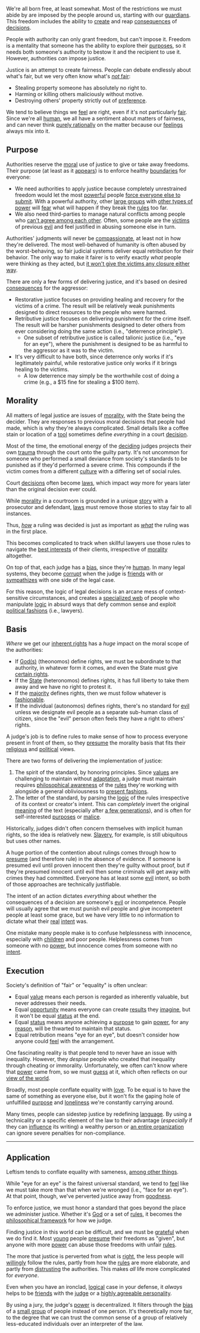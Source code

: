 
We're all born free, at least somewhat. Most of the restrictions we must abide by are imposed by the people around us, starting with our [guardians](/family/). This freedom includes the ability to [create](/creations/) and reap [consequences](/results/) of [decisions](/decisions/).

People with authority can only grant freedom, but can't impose it. Freedom is a mentality that someone has the ability to explore their [purposes](/purpose/), so it needs both someone's authority to bestow it and the recipient to use it. However, authorities *can* impose justice.

Justice is an attempt to create fairness. People can debate endlessly about what's fair, but we very often know what's [*not* fair](/evil/):

- Stealing property someone has absolutely no right to.
- Harming or killing others maliciously without motive.
- Destroying others' property strictly out of [preference](/humanity/).

We tend to believe things we [feel](/feelings/) are right, even if it's not particularly [fair](/boundaries/). Since we're all [human](/universals/), we all have a sentiment about matters of fairness, and can never think [purely rationally](/logic/) on the matter because our [feelings](/feelings/) always mix into it.

## Purpose

Authorities reserve the [moral](/morality/) use of justice to give or take away freedoms. Their purpose (at least as it [appears](/image/)) is to enforce healthy [boundaries](/boundaries/) for everyone:

- We need authorities to apply justice because completely unrestrained freedom would let the most [powerful](/power/) people [force everyone else to submit](/slavery/). With a powerful authority, other [large groups](/groups-large/) with [other types of power](/power-types/) will [fear](/fear/) what will happen if they break the [rules](/rules/) too far.
- We also need third-parties to manage natural conflicts among people who [can't agree among each other](/boundaries/). Often, some people are the [victims](/ptsd/) of previous [evil](/evil/) and feel justified in abusing someone else in turn.

Authorities' judgments will never be [compassionate](/love/), at least not in how they're delivered. The most well-behaved of humanity is often abused by the worst-behaving, so fair judicial systems deliver equal retribution for their behavior. The only way to make it fairer is to verify exactly *what* people were thinking as they acted, but [it won't give the victims any closure either way](/ptsd/).

There are only a few forms of delivering justice, and it's based on desired [consequences](/results/) for the aggressor:

- Restorative justice focuses on providing healing and recovery for the victims of a crime. The result will be relatively weak punishments designed to direct resources to the people who were harmed.
- Retributive justice focuses on delivering punishment for the crime itself. The result will be harsher punishments designed to deter others from ever considering doing the same action (i.e., "deterrence principle").
  - One subset of retributive justice is called talionic justice (i.e., "eye for an eye"), where the punishment is designed to be as harmful to the aggressor as it was to the victim.
- It's very difficult to have both, since deterrence only works if it's legitimately painful, while restorative justice only works if it brings healing to the victims.
  - A low deterrence may simply be the worthwhile cost of doing a crime (e.g., a $15 fine for stealing a $100 item).

## Morality

All matters of legal justice are issues of [morality](/morality/), with the State being the decider. They are responses to previous moral decisions that people had made, which is why they're always complicated. Small details like a coffee stain or location of a [tool](/technology/) sometimes define *everything* in a court [decision](/decisions/).

Most of the time, the emotional energy of the [deciding](/decisions/) judges projects their own [trauma](/ptsd/) through the court onto the guilty party. It's not uncommon for someone who performed a small deviance from society's standards to be punished as if they'd performed a severe crime. This compounds if the victim comes from a different [culture](/culture/) with a differing set of social rules.

Court [decisions](/decisions/) often become [laws](/rules/), which impact *way* more for years later than the original decision ever could.

While [morality](/morality/) in a courtroom is grounded in a unique [story](/stories/) with a prosecutor and defendant, [laws](/rules/) must remove those stories to stay fair to all instances.

Thus, *[how](/logic/)* a ruling was decided is just as important as *[what](/results/)* the ruling was in the first place.

This becomes complicated to track when skillful lawyers use those rules to navigate the [best interests](/purpose/) of their clients, irrespective of [morality](/morality/) altogether.

On top of that, each judge has a [bias](/image/), since they're [human](/humanity/). In many legal systems, they become [corrupt](/bad-systems/) when the judge is [friends](/friendship/) with or [sympathizes](/image/) with one side of the legal case.

For this reason, the logic of legal decisions is an arcane mess of context-sensitive circumstances, and creates a [specialized web](/specialization-cities/) of people who manipulate [logic](/logic/) in absurd ways that defy common sense and exploit [political fashions](/conservative-liberal/) (i.e., lawyers).

## Basis

*Where* we get our [inherent rights](/boundaries/) has a *huge* impact on the moral scope of the authorities:

- If [God(s)](/religion/) (theonomos) define rights, we must be subordinate to that authority, in whatever form it comes, and even the State must give [certain rights](/boundaries/).
- If the [State](/groups-large/) (heteronomos) defines rights, it has full liberty to take them away and we have no right to protest it.
- If the [majority](/trends/) defines rights, then we must follow whatever is [fashionable](/trends/).
- If the individual (autonomos) defines rights, there's no standard for [evil](/evil/) unless we designate evil people as a separate sub-human class of citizen, since the "evil" person often feels they have a right to others' rights.

A judge's job is to define rules to make sense of how to process everyone present in front of them, so they [presume](/certainty/) the morality basis that fits their [religious](/religion/) and [political](/conservative-liberal/) views.

There are two forms of delivering the implementation of justice:

1. The spirit of the standard, by honoring principles. Since [values](/values/) are challenging to maintain without [adaptation](/creativity/), a judge must maintain requires [philosophical awareness](/philosophy/) of the [rules](/rules/) they're working with alongside a general obliviousness to [present fashions](/trends/).
2. The letter of the standard, by parsing the [logic](/logic/) of the rules irrespective of its context or creator's intent. This can *completely* invert the original [meaning](/meaning/) of the text (especially after [a few generations](/legacy/)), and is often for self-interested [purposes](/purpose/) or [malice](/evil/).

Historically, judges didn't often concern themselves with implicit human rights, so the idea is relatively new. [Slavery](/slavery/), for example, is still ubiquitous but uses other names.

A huge portion of the contention about rulings comes through how to [presume](/imagination/) (and therefore rule) in the absence of evidence. If someone is presumed evil until proven innocent then they're guilty without proof, but if they're presumed innocent until evil then some criminals will get away with crimes they had committed. Everyone has at least some [evil](/evil/) intent, so both of those approaches are technically justifiable.

The intent of an action dictates *everything* about whether the consequences of a decision are someone's [evil](/evil/) or incompetence. People will usually agree that we must punish evil people and give incompetent people at least some grace, but we have very little to no information to dictate what their [real](/reality/) [intent](/purpose/) was.

One mistake many people make is to confuse helplessness with innocence, especially with [children](/maturity/) and poor people. Helplessness comes from someone with no [power](/power/), but innocence comes from someone with no [intent](/purpose/).

## Execution

Society's definition of "fair" or "equality" is often unclear:

- Equal [value](/values/) means each person is regarded as inherently valuable, but never addresses their needs.
- Equal [opportunity](/power/) means everyone can create [results](/results/) they [imagine](/imagination/), but it won't be equal [status](/image/) at the end.
- Equal [status](/image/) means anyone achieving a [purpose](/purpose/) to gain [power](/power/), for any [reason](/purpose/), will be thwarted to maintain that status.
- Equal retribution means "eye for an eye", but doesn't consider how anyone could [feel](/feelings/) with the arrangement.

One fascinating reality is that people tend to never have an issue with inequality. However, they *despise* people who created that inequality through cheating or immorality. Unfortunately, we often can't know where that [power](/power/) came from, so we must [guess](/imagination/) at it, which often reflects on our [view of the world](/image/).

Broadly, most people conflate equality with [love](/love/). To be equal is to have the same of something as everyone else, but it won't fix the gaping hole of unfulfilled [purpose](/purpose/) and [loneliness](/friendship/) we're constantly carrying around.

Many times, people can sidestep justice by redefining [language](/language/). By using a technicality or a specific element of the law to their advantage (*especially* if they can [influence](/influence/) its writing) a wealthy person or [an entire organization](/bad-systems/) can ignore severe penalties for non-compliance.

* * * * *

## Application

Leftism tends to conflate equality with sameness, [among other things](/leftism/).

While "eye for an eye" is the fairest universal standard, we tend to [feel](/feelings/) like we must take more than that when we're wronged (i.e., "face for an eye"). At that point, though, we've perverted justice away from [goodness](/morality/).

To enforce justice, we must honor a standard that goes beyond the place we administer justice. Whether it's [God](/religion/) or a set of [rules](/rules/), it becomes the [philosophical framework](/philosophy/) for how we judge.

Finding justice in this world can be difficult, and we must be [grateful](/morality/) when we do find it. Most [young](/maturity/) people [presume](/imagination/) their freedoms as "given", but anyone with more [power](/power/) can abuse those freedoms with unfair [rules](/rules/).

The more that justice is perverted from what is [right](/morality/), the less people will [willingly](/purpose/) follow the rules, partly from how the [rules](/rules/) are more elaborate, and partly from [distrusting](/trust/) the authorities. This makes *all* life more complicated for *everyone*.

Even when you have an ironclad, [logical](/logic/) case in your defense, it *always* helps to be [friends](/friendship/) with the [judge](/decisions/) or a [highly agreeable personality](/personality/).

By using a jury, the judge's [power](/power/) is decentralized. It filters through the [bias](/image/) of a [small group](/groups-small/) of people instead of one person. It's theoretically more fair, to the degree that we can trust the common sense of a group of relatively less-educated individuals over an interpreter of the law.
